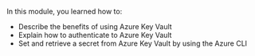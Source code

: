 In this module, you learned how to:

* Describe the benefits of using Azure Key Vault
* Explain how to authenticate to Azure Key Vault
* Set and retrieve a secret from Azure Key Vault by using the Azure CLI
